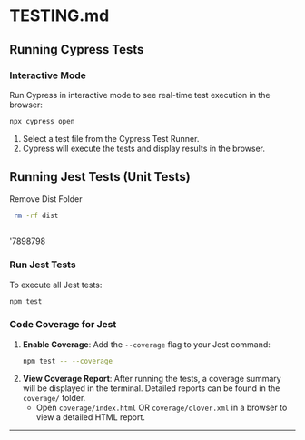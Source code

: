 # TESTING.md

## Running Cypress Tests

### Interactive Mode
Run Cypress in interactive mode to see real-time test execution in the browser:
```bash
npx cypress open
```
1. Select a test file from the Cypress Test Runner.
2. Cypress will execute the tests and display results in the browser.



## Running Jest Tests (Unit Tests)

Remove Dist Folder 

```bash
 rm -rf dist
 
```
'7898798


### Run Jest Tests
To execute all Jest tests:
```bash
npm test
```

### Code Coverage for Jest

1. **Enable Coverage**:
   Add the `--coverage` flag to your Jest command:
   ```bash
   npm test -- --coverage
   ```
2. **View Coverage Report**:
   After running the tests, a coverage summary will be displayed in the terminal. Detailed reports can be found in the `coverage/` folder.
   - Open `coverage/index.html` OR `coverage/clover.xml` in a browser to view a detailed HTML report.

---


